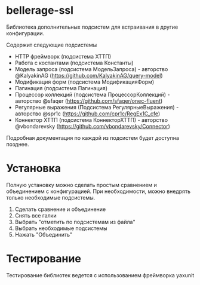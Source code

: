 # bellerage-ssl
Библиотека дополнительных подсистем для встраивания в другие конфигурации.

Содержит следующие подсистемы
- HTTP фреймворк (подсистема ХТТП)
- Работа с костантами (подсистема Константы)
- Модель запроса (подсистема МодельЗапроса) - авторство @KalyakinAG (https://github.com/KalyakinAG/query-model)
- Модификация форм (подсистема МодификацияФорм)
- Пагинация (подсистема Пагинация)
- Процессор коллекций (подсистема ПроцессорКоллекций) - авторство @sfaqer (https://github.com/sfaqer/onec-fluent)
- Регулярные выражения (Подсистема РегулярныеВыражения) - авторство @spr1c (https://github.com/cpr1c/RegEx1C_cfe)
- Коннектор ХТТП (подсистема КоннекторХТТП) - авторство @vbondarevsky (https://github.com/vbondarevsky/Connector)

Подробная документация по каждой из подсистем будет доступна позднее.

# Установка
Полную установку можно сделать простым сравнением и объединением с конфигурацией.
При необходимости, можно внедрять только необходимые подсистемы.
1) Сделать сравнение и объединение
2) Снять все галки
3) Выбрать "отметить по подсистемам из файла"
4) Выбрать необходимые подсистемы
5) Нажать "Объединить"

# Тестирование
Тестирование библиотек ведется с использованием фреймворка yaxunit
